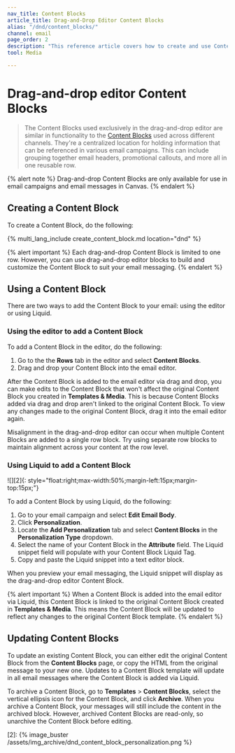 ```yaml
---
nav_title: Content Blocks
article_title: Drag-and-Drop Editor Content Blocks
alias: "/dnd/content_blocks/"
channel: email
page_order: 2
description: "This reference article covers how to create and use Content Blocks in the drag-and-drop editor."
tool: Media

---
```


# Drag-and-drop editor Content Blocks

> The Content Blocks used exclusively in the drag-and-drop editor are similar in functionality to the [Content Blocks]({{site.baseurl}}/user_guide/engagement_tools/templates_and_media/content_blocks/) used across different channels. They're a centralized location for holding information that can be referenced in various email campaigns. This can include grouping together email headers, promotional callouts, and more all in one reusable row.

{% alert note %}
Drag-and-drop Content Blocks are only available for use in email campaigns and email messages in Canvas. 
{% endalert %}

## Creating a Content Block

To create a Content Block, do the following:

{% multi_lang_include create_content_block.md location="dnd" %}

{% alert important %}
Each drag-and-drop Content Block is limited to one row. However, you can use drag-and-drop editor blocks to build and customize the Content Block to suit your email messaging.
{% endalert %}

## Using a Content Block

There are two ways to add the Content Block to your email: using the editor or using Liquid.

### Using the editor to add a Content Block

To add a Content Block in the editor, do the following:

1. Go to the the **Rows** tab in the editor and select **Content Blocks**. 
2. Drag and drop your Content Block into the email editor. 

After the Content Block is added to the email editor via drag and drop, you can make edits to the Content Block that won't affect the original Content Block you created in **Templates & Media**. This is because Content Blocks added via drag and drop aren't linked to the original Content Block. To view any changes made to the original Content Block, drag it into the email editor again. 

Misalignment in the drag-and-drop editor can occur when multiple Content Blocks are added to a single row block. Try using separate row blocks to maintain alignment across your content at the row level.

### Using Liquid to add a Content Block

![][2]{: style="float:right;max-width:50%;margin-left:15px;margin-top:15px;"}

To add a Content Block by using Liquid, do the following:

1. Go to your email campaign and select **Edit Email Body**. 
2. Click <i class="fas fa-plus"></i> **Personalization**.
3. Locate the **Add Personalization** tab and select **Content Blocks** in the **Personalization Type** dropdown.
4. Select the name of your Content Block in the **Attribute** field. The Liquid snippet field will populate with your Content Block Liquid Tag. 
5. Copy and paste the Liquid snippet into a text editor block. 

When you preview your email messaging, the Liquid snippet will display as the drag-and-drop editor Content Block. 

{% alert important %}
When a Content Block is added into the email editor via Liquid, this Content Block is linked to the original Content Block created in **Templates & Media**. This means the Content Block will be updated to reflect any changes to the original Content Block template.
{% endalert %}

## Updating Content Blocks

To update an existing Content Block, you can either edit the original Content Block from the **Content Blocks** page, or copy the HTML from the original message to your new one. Updates to a Content Block template will update in all email messages where the Content Block is added via Liquid.

To archive a Content Block, go to **Templates** > **Content Blocks**, select the <i class="fas fa-ellipsis-vertical"></i> vertical ellipsis icon for the Content Block, and click **Archive**. When you archive a Content Block, your messages will still include the content in the archived block. However, archived Content Blocks are read-only, so unarchive the Content Block before editing. 

[2]: {% image_buster /assets/img_archive/dnd_content_block_personalization.png %}
